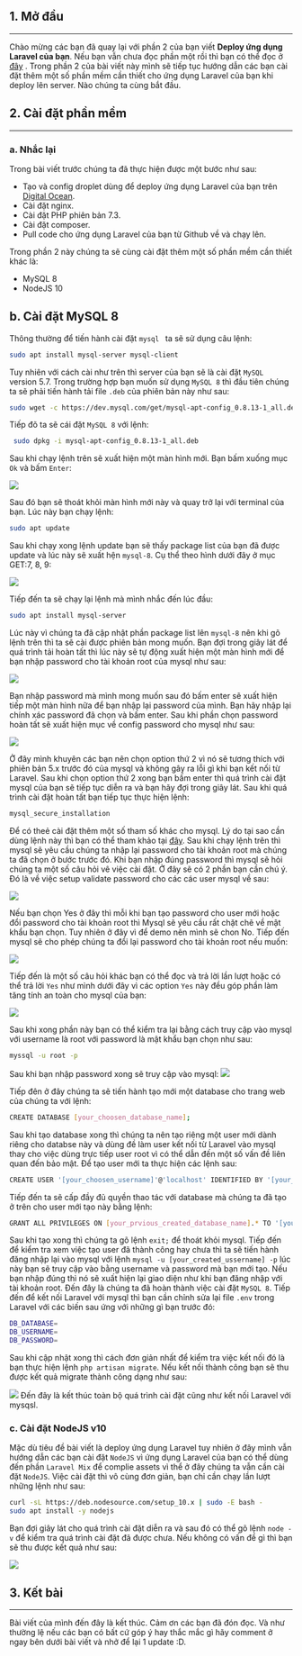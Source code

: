 ## 1. Mở đầu
<hr>

Chào mừng các bạn đã quay lại với phần 2 của bạn viết **Deploy ứng dụng Laravel của bạn**. Nếu bạn vẫn chưa đọc phần một rồi thì bạn có thể đọc ở [đây](https://viblo.asia/p/deploy-ung-dung-laravel-cua-ban-p1-gAm5y4zXldb) . Trong phần 2 của bài viết này mình sẽ tiếp tục hướng dẫn các bạn cài đặt thêm một số phần mềm cần thiết cho ứng dụng Laravel của bạn khi deploy lên server. Nào chúng ta cùng bắt đầu.

## 2. Cài đặt phần mềm
<hr>

### a. Nhắc lại

Trong bài viết trước chúng ta đã thực hiện được một bước như sau:
- Tạo và config droplet dùng để deploy ứng dụng Laravel của bạn trên [Digital Ocean](https://m.do.co/c/317ae4174798).
- Cài đặt nginx.
 - Cài đặt PHP phiên bản 7.3.
 - Cài đặt composer.
 - Pull code cho ứng dụng Laravel của bạn từ Github về và chạy lên.

Trong phần 2 này chúng ta sẽ cùng cài đặt thêm một số phần mềm cần thiết khác là:
- MySQL 8
- NodeJS 10

## b. Cài đặt MySQL 8


Thông thường để tiến hành cài đặt `mysql `  ta sẽ sử dụng câu lệnh:
```bash
sudo apt install mysql-server mysql-client
```
Tuy nhiên với cách cài như trên thì server của bạn sẽ là cài đặt `MySQL` version 5.7. Trong trường hợp bạn muốn sử dụng `MySQL 8` thì đầu tiên chúng ta sẽ phải tiến hành tải file `.deb` của phiên bản này như sau:
```bash
sudo wget -c https://dev.mysql.com/get/mysql-apt-config_0.8.13-1_all.deb
```
Tiếp đõ ta sẽ cái đặt `MySQL 8` với lệnh:
```bash
 sudo dpkg -i mysql-apt-config_0.8.13-1_all.deb
```
Sau khi chạy lệnh trên sẽ xuất hiện một màn hình mới. Bạn bấm xuống mục `Ok` và bấm `Enter`:

![](https://images.viblo.asia/5d87de30-8b79-4a6d-a293-b50a9d5f4daf.png)

Sau đó bạn sẽ thoát khỏi màn hình mới này và quay trở lại với terminal của bạn. Lúc này bạn chạy lệnh:
```bash
sudo apt update
```
Sau khi chạy xong lệnh update bạn sẽ thấy package list của bạn đã được update và lúc này sẽ xuất hện `mysql-8`. Cụ thể theo hình dưới đây ở mục GET:7, 8, 9:

![](https://images.viblo.asia/086efe96-c3cd-4594-93f7-b65a26f884de.png)

Tiếp đến ta sẽ chạy lại lệnh mà mình nhắc đến lúc đầu:
```bash
sudo apt install mysql-server
```
Lúc này vì chúng ta đã cập nhật phần package list lên `mysql-8` nên khi gõ lệnh trên thì ta sẽ cài được phiên bản mong muốn. Bạn đợi trong giây lát để quá trình tải hoàn tất thì lúc này sẽ tự động xuất hiện một màn hình mới để bạn nhập password cho tài khoản root của mysql như sau:

![](https://images.viblo.asia/5d91ce91-e340-4181-9680-b31c619cb392.png)

Bạn nhập password mà mình mong muốn sau đó bấm enter sẽ xuất hiện tiếp một màn hình nữa để bạn nhập lại password của mình. Bạn hãy nhập lại chính xác password đã chọn và bấm enter. Sau khi phần chọn password hoàn tất sẽ xuất hiện mục về config password cho mysql như sau:

![](https://images.viblo.asia/751c1a9b-f55b-4e20-b18c-bbb8463c4e9f.png)

Ở đây mình khuyên các bạn nên chọn option thứ 2 vì nó sẽ tương thích với phiên bản 5.x trước đó của mysql và không gây ra lỗi gì khi bạn kết nối từ Laravel. Sau khi chọn option thứ 2 xong bạn bấm enter thì quá trình cài đặt mysql của bạn sẽ tiếp tục diễn ra và bạn hãy đợi trong giây lát. Sau khi quá trình cài đặt hoàn tất bạn tiếp tục thực hiện lệnh:
```bash
mysql_secure_installation
```

Để có theẻ cài đặt thêm một số tham số khác cho mysql. Lý do tại sao cần dùng lệnh này thì bạn có thể tham khảo tại [đây](https://dev.mysql.com/doc/refman/8.0/en/mysql-secure-installation.html). Sau khi chạy lệnh trên thì mysql sẽ yêu cầu chúng ta nhập lại password cho tài khoản root mà chúng ta đã chọn ở bước trước đó. Khi bạn nhập đúng password thì mysql sẽ hỏi chúng ta một số câu hỏi vê việc cài đặt. Ở đây sẽ có 2 phần bạn cần chú ý. Đó là về việc setup validate password cho các các user mysql về sau:

![](https://images.viblo.asia/09b783cb-024a-4572-81c8-05e0c77f699f.png)

Nếu bạn chọn Yes ở đây thì mỗi khi bạn tạo password cho user mới hoặc đổi password cho tài khoản root thì Mysql sẽ yêu cầu rất chặt chẽ về mật khẩu bạn chọn. Tuy nhiên ở đây vì để demo nên mình sẽ chon No. Tiếp đến mysql sẽ cho phép chúng ta đổi lại password cho tài khoản root nếu muốn:

![](https://images.viblo.asia/152628f3-fb52-4c3d-9b3b-2a058fb32bf0.png)

Tiếp đến là một số câu hỏi khác bạn có thể đọc và trả lời lần lượt hoặc có thể trả lời `Yes` như mình dưới đây vì các option `Yes` này đều góp phần làm tăng tính an toàn cho mysql của bạn:

![](https://images.viblo.asia/13514f1e-7d62-40d1-b717-43afde7909f2.png)

Sau khi xong phần này bạn có thể kiểm tra lại bằng cách truy cập vào mysql với username là root với password là mật khẩu bạn chọn như sau:
```bash
myssql -u root -p
```
Sau khi bạn nhập password xong sẽ truy cập vào mysql:
![](https://images.viblo.asia/ec9d6482-e497-4ffb-9807-9d0d4295eb27.png)

Tiếp đên ở đây chúng ta sẽ tiến hành tạo mới một database cho trang web của chúng ta với lệnh:
```bash
CREATE DATABASE [your_choosen_database_name];
```

Sau khi tạo database xong thì chúng ta nên tạo riêng một user mới dành riêng cho databse này và dùng đề làm user kết nối từ Laravel vào mysql thay cho việc dùng trực tiếp user root vì có thể dẫn đến một số vấn đề liên quan đến bảo mật. Để tạo user mới ta thực hiện các lệnh sau:
```bash
CREATE USER '[your_choosen_username]'@'localhost' IDENTIFIED BY '[your_choosen_password]';
```
Tiếp đến ta sẽ cấp đầy đủ quyền thao tác với database mà chúng ta đã tạo ở trên cho user mới tạo này bằng lệnh:
```bash
GRANT ALL PRIVILEGES ON [your_prvious_created_database_name].* TO '[your_previous_created_username]'@'localhost';
```
Sau khi tạo xong thì chúng ta gõ lệnh `exit;` để thoát khỏi mysql. Tiếp đến để kiểm tra xem việc tạo user đã thành công hay chưa thì ta sẽ tiến hành đăng nhập lại vào mysql với lệnh `mysql -u [your_created_ussername] -p` lúc này bạn sẽ truy cập vào bằng username và password mà bạn mới tạo. Nếu bạn nhập đúng thì nó sẽ xuất hiện lại giao diện như khi bạn đăng nhập với tài khoản root. Đến đây là chúng ta đã hoàn thành việc cài đặt `MySQL 8`. Tiếp đến để kết nối Laravel với mysql thì bạn cần chỉnh sửa lại file `.env` trong Laravel với các biến sau ứng với những gì bạn trước đó:
```bash
DB_DATABASE=
DB_USERNAME=
DB_PASSWORD=
```
Sau khi cập nhật xong thì cách đơn giản nhất để kiểm tra việc kết nối đó là bạn thực hiện lệnh `php artisan migrate`. Nếu kết nối thành công bạn sẽ thu được kết quả migrate thành công dạng như sau:

![](https://images.viblo.asia/ef57faec-46bc-4532-a4b1-3b3ce2e151a6.png)
Đến đây là kết thúc toàn bộ quá trình cài đặt cũng như kết nối Laravel với mysqsl.

### c. Cài đặt NodeJS v10

Mặc dù tiêu đề bài viết là deploy ứng dụng Laravel tuy nhiên ở đây mình vẫn hướng dẫn các bạn cài đặt `NodeJS` vì ứng dụng Laravel của bạn có thể dùng đến phần `Laravel Mix` để complie assets vì thể ở đây chúng ta vẫn cần cài đặt `NodeJS`. Việc cài đặt thì vô cùng đơn giản, bạn chỉ cần chạy lần lượt những lệnh như sau:

```bash
curl -sL https://deb.nodesource.com/setup_10.x | sudo -E bash -
sudo apt install -y nodejs
```

Bạn đợi giây lát cho quá trình cài đặt diễn ra và sau đó có thể gõ lệnh `node -v` để kiểm tra quá trình cài đặt đã được chưa. Nếu không có vấn đề gì thì bạn sẽ thu được kết quả như sau:

![](https://images.viblo.asia/49e39023-b401-47a5-9f45-5067bcd16e23.png)

## 3. Kết bài
<hr>

Bài viết của mình đến đây là kết thúc. Cảm ơn các bạn đã đón đọc. Và như thường lệ nếu các bạn có bất cứ góp ý hay thắc mắc gì hãy comment ở ngay bên dưới bài viết và nhở để lại 1 update :D.